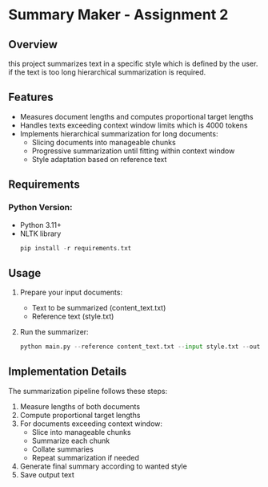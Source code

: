 # Summary Maker - Assignment 2

## Overview
this project summarizes text in a specific style which is defined by the user.
if the text is too long hierarchical summarization is required.

## Features
- Measures document lengths and computes proportional target lengths
- Handles texts exceeding context window limits  which is 4000 tokens
- Implements hierarchical summarization for long documents:
  - Slicing documents into manageable chunks
  - Progressive summarization until fitting within context window
  - Style adaptation based on reference text

## Requirements
### Python Version:
- Python 3.11+
- NLTK library
   ```python
   pip install -r requirements.txt
   ```

## Usage
1. Prepare your input documents:

   - Text to be summarized (content_text.txt)
   - Reference text (style.txt)

2. Run the summarizer:
   ```python
   python main.py --reference content_text.txt --input style.txt --output styled_summary.txt
   ```

## Implementation Details
The summarization pipeline follows these steps:
1. Measure lengths of both documents
2. Compute proportional target lengths
3. For documents exceeding context window:
   - Slice into manageable chunks
   - Summarize each chunk
   - Collate summaries
   - Repeat summarization if needed
4. Generate final summary according to wanted style
5. Save output text